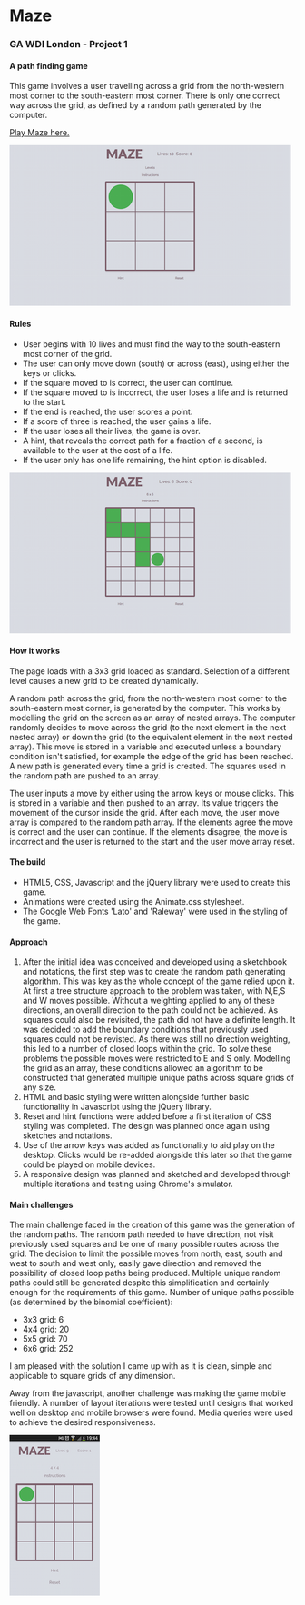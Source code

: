 # Maze

### GA WDI London - Project 1

#### A path finding game

This game involves a user travelling across a grid from the north-western most corner to the south-eastern most corner. There is only one correct way across the grid, as defined by a random path generated by the computer.

[Play Maze here.](https://freemaze.herokuapp.com/)



![alt text](./images/Desktopscreenshot.png)



#### Rules

- User begins with 10 lives and must find the way to the south-eastern most corner of the grid.
- The user can only move down (south) or across (east), using either the keys or clicks.
- If the square moved to is correct, the user can continue.
- If the square moved to is incorrect, the user loses a life and is returned to the start.
- If the end is reached, the user scores a point.
- If a score of three is reached, the user gains a life.
- If the user loses all their lives, the game is over. 
- A hint, that reveals the correct path for a fraction of a second, is available to the user at the cost of a life. 
- If the user only has one life remaining, the hint option is disabled.



![alt text](./images/Desktopscreenshot2.png)



#### How it works

The page loads with a 3x3 grid loaded as standard. Selection of a different level causes a new grid to be created dynamically.

A random path across the grid, from the north-western most corner to the south-eastern most corner, is generated by the computer. This works by modelling the grid on the screen as an array of nested arrays. The computer randomly decides to move across the grid (to the next element in the next nested array) or down the grid (to the equivalent element in the next nested array). This move is stored in a variable and executed unless a boundary condition isn't satisfied, for example the edge of the grid has been reached.
A new path is generated every time a grid is created. The squares used in the random path are pushed to an array.

The user inputs a move by either using the arrow keys or mouse clicks. This is stored in a variable and then pushed to an array. Its value triggers the movement of the cursor inside the grid.
After each move, the user move array is compared to the random path array. If the elements agree the move is correct and the user can continue. If the elements disagree, the move is incorrect and the user is returned to the start and the user move array reset.

#### The build

- HTML5, CSS, Javascript and the jQuery library were used to create this game.
- Animations were created using the Animate.css stylesheet.
- The Google Web Fonts 'Lato' and 'Raleway' were used in the styling of the game.

#### Approach

1. After the initial idea was conceived and developed using a sketchbook and notations, the first step was to create the random path generating algorithm. This was key as the whole concept of the game relied upon it. 
At first a tree structure approach to the problem was taken, with N,E,S and W moves possible. Without a weighting applied to any of these directions, an overall direction to the path could not be achieved. As squares could also be revisited, the path did not have a definite length. It was decided to add the boundary conditions that previously used squares could not be revisted. As there was still no direction weighting, this led to a number of closed loops within the grid. To solve these problems the possible moves were restricted to E and S only. Modelling the grid as an array, these conditions allowed an algorithm to be constructed that generated multiple unique paths across square grids of any size.
2. HTML and basic styling were written alongside further basic functionality in Javascript using the jQuery library.
3. Reset and hint functions were added before a first iteration of CSS styling was completed. The design was planned once again using sketches and notations.
4. Use of the arrow keys was added as functionality to aid play on the desktop. Clicks would be re-added alongside this later so that the game could be played on mobile devices.
5. A responsive design was planned and sketched and developed through multiple iterations and testing using Chrome's simulator.

#### Main challenges

The main challenge faced in the creation of this game was the generation of the random paths. The random path needed to have direction, not visit previously used squares and be one of many possible routes across the grid.
The decision to limit the possible moves from north, east, south and west to south and west only, easily gave direction and removed the possibility of closed loop paths being produced. Multiple unique random paths could still be generated despite this simplification and certainly enough for the requirements of this game.
Number of unique paths possible (as determined by the binomial coefficient):

- 3x3 grid: 6
- 4x4 grid: 20
- 5x5 grid: 70
- 6x6 grid: 252

I am pleased with the solution I came up with as it is clean, simple and applicable to square grids of any dimension.

Away from the javascript, another challenge was making the game mobile friendly. A number of layout iterations were tested until designs that worked well on desktop and mobile browsers were found. Media queries were used to achieve the desired responsiveness.



![alt text](./images/Mobilescreenshot.png)
